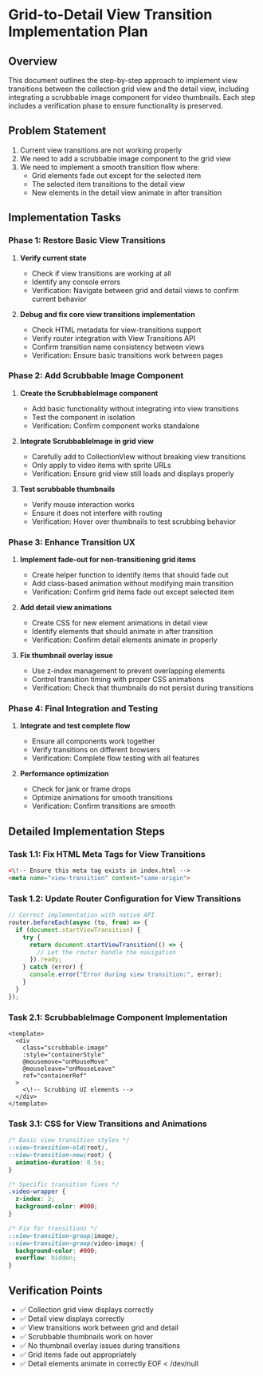 # Grid-to-Detail View Transition Implementation Plan

## Overview

This document outlines the step-by-step approach to implement view transitions between the collection grid view and the detail view, including integrating a scrubbable image component for video thumbnails. Each step includes a verification phase to ensure functionality is preserved.

## Problem Statement

1. Current view transitions are not working properly
2. We need to add a scrubbable image component to the grid view
3. We need to implement a smooth transition flow where:
   - Grid elements fade out except for the selected item
   - The selected item transitions to the detail view
   - New elements in the detail view animate in after transition

## Implementation Tasks

### Phase 1: Restore Basic View Transitions

1. **Verify current state**
   - Check if view transitions are working at all
   - Identify any console errors
   - Verification: Navigate between grid and detail views to confirm current behavior

2. **Debug and fix core view transitions implementation**
   - Check HTML metadata for view-transitions support
   - Verify router integration with View Transitions API
   - Confirm transition name consistency between views
   - Verification: Ensure basic transitions work between pages

### Phase 2: Add Scrubbable Image Component

1. **Create the ScrubbableImage component**
   - Add basic functionality without integrating into view transitions
   - Test the component in isolation
   - Verification: Confirm component works standalone

2. **Integrate ScrubbableImage in grid view**
   - Carefully add to CollectionView without breaking view transitions
   - Only apply to video items with sprite URLs
   - Verification: Ensure grid view still loads and displays properly

3. **Test scrubbable thumbnails**
   - Verify mouse interaction works
   - Ensure it does not interfere with routing
   - Verification: Hover over thumbnails to test scrubbing behavior

### Phase 3: Enhance Transition UX

1. **Implement fade-out for non-transitioning grid items**
   - Create helper function to identify items that should fade out
   - Add class-based animation without modifying main transition
   - Verification: Confirm grid items fade out except selected item

2. **Add detail view animations**
   - Create CSS for new element animations in detail view
   - Identify elements that should animate in after transition
   - Verification: Confirm detail elements animate in properly

3. **Fix thumbnail overlay issue**
   - Use z-index management to prevent overlapping elements
   - Control transition timing with proper CSS animations
   - Verification: Check that thumbnails do not persist during transitions

### Phase 4: Final Integration and Testing

1. **Integrate and test complete flow**
   - Ensure all components work together
   - Verify transitions on different browsers
   - Verification: Complete flow testing with all features

2. **Performance optimization**
   - Check for jank or frame drops
   - Optimize animations for smooth transitions
   - Verification: Confirm transitions are smooth

## Detailed Implementation Steps

### Task 1.1: Fix HTML Meta Tags for View Transitions

```html
<\!-- Ensure this meta tag exists in index.html -->
<meta name="view-transition" content="same-origin">
```

### Task 1.2: Update Router Configuration for View Transitions

```js
// Correct implementation with native API
router.beforeEach(async (to, from) => {
  if (document.startViewTransition) {
    try {
      return document.startViewTransition(() => {
        // Let the router handle the navigation
      }).ready;
    } catch (error) {
      console.error("Error during view transition:", error);
    }
  }
});
```

### Task 2.1: ScrubbableImage Component Implementation

```vue
<template>
  <div
    class="scrubbable-image"
    :style="containerStyle"
    @mousemove="onMouseMove"
    @mouseleave="onMouseLeave"
    ref="containerRef"
  >
    <\!-- Scrubbing UI elements -->
  </div>
</template>
```

### Task 3.1: CSS for View Transitions and Animations

```css
/* Basic view transition styles */
::view-transition-old(root),
::view-transition-new(root) {
  animation-duration: 0.5s;
}

/* Specific transition fixes */
.video-wrapper { 
  z-index: 2;
  background-color: #000;
}

/* Fix for transitions */
::view-transition-group(image),
::view-transition-group(video-image) {
  background-color: #000;
  overflow: hidden;
}
```

## Verification Points

- ✅ Collection grid view displays correctly
- ✅ Detail view displays correctly  
- ✅ View transitions work between grid and detail
- ✅ Scrubbable thumbnails work on hover
- ✅ No thumbnail overlay issues during transitions
- ✅ Grid items fade out appropriately
- ✅ Detail elements animate in correctly
EOF < /dev/null